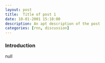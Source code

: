 ```yaml
---
layout: post
title:  Title of post 1
date: 10-01-2001 15:10:00
description: An apt description of the post
categories: [rnn, discussion]
---
```



### Introduction

null

